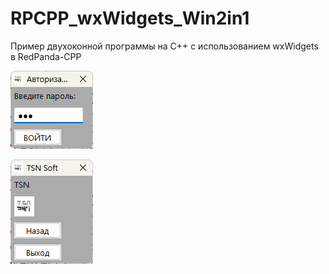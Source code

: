 # RPCPP_wxWidgets_Win2in1
Пример двухоконной программы на C++ с использованием wxWidgets в RedPanda-CPP

![srcreenshot](screenshot1.png)

![srcreenshot](screenshot2.png)

